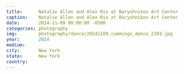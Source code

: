 ```yaml
---
title:  	Natalie Allen and Alex Rix at Baryshnikov Art Center
caption:	Natalie Allen and Alex Rix at Baryshnikov Art Center
date:   	2024-11-09 00:00:00 -0500
categories: photography
img:		photography/dance/20241109_cummings_dance_2393.jpg
year:		2024
medium:
city:		New York
state:		New York
country:
---
```

